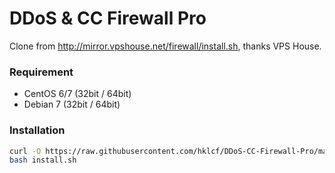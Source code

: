 # DDoS & CC Firewall Pro
Clone from http://mirror.vpshouse.net/firewall/install.sh, thanks VPS House.

### Requirement
- CentOS 6/7 (32bit / 64bit)
- Debian 7 (32bit / 64bit)

### Installation
```sh
curl -O https://raw.githubusercontent.com/hklcf/DDoS-CC-Firewall-Pro/master/install.sh
bash install.sh
```
